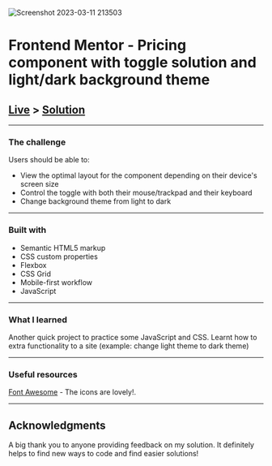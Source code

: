 ![Screenshot 2023-03-11 213503](https://user-images.githubusercontent.com/31295561/224510423-58970dd4-52a6-4da7-8380-dd35e2e822fb.png)

# Frontend Mentor - Pricing component with toggle solution and light/dark background theme

 ## [Live](https://your-live-site-url.com) > [Solution](https://your-live-site-url.com)
 
 ***

### The challenge

Users should be able to:

- View the optimal layout for the component depending on their device's screen size
- Control the toggle with both their mouse/trackpad and their keyboard
- Change background theme from light to dark

***

### Built with

- Semantic HTML5 markup
- CSS custom properties
- Flexbox
- CSS Grid
- Mobile-first workflow
- JavaScript

***

### What I learned

Another quick project to practice some JavaScript and CSS. Learnt how to extra functionality to a site (example: change light theme to dark theme)

***

### Useful resources

[Font Awesome](https://www.fontawesome.com) - The icons are lovely!.

***

## Acknowledgments

A big thank you to anyone providing feedback on my solution. It definitely helps to find new ways to code and find easier solutions!
